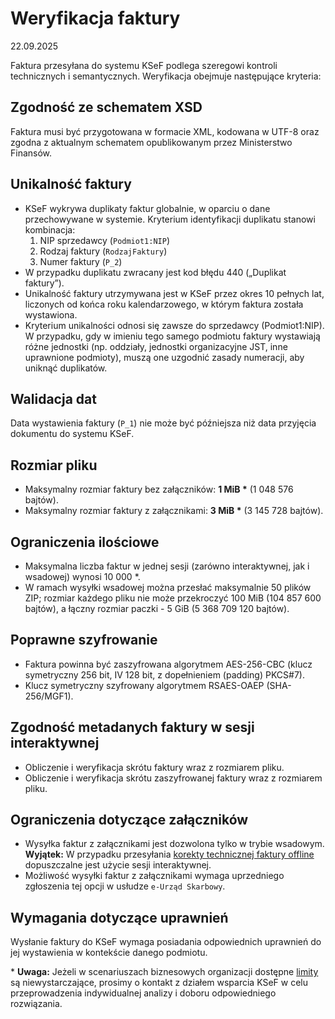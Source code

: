 # Weryfikacja faktury
22.09.2025

Faktura przesyłana do systemu KSeF podlega szeregowi kontroli technicznych i semantycznych. Weryfikacja obejmuje następujące kryteria:

## Zgodność ze schematem XSD
Faktura musi być przygotowana w formacie XML, kodowana w UTF-8 oraz zgodna z aktualnym schematem opublikowanym przez Ministerstwo Finansów.

## Unikalność faktury
- KSeF wykrywa duplikaty faktur globalnie, w oparciu o dane przechowywane w systemie. Kryterium identyfikacji duplikatu stanowi kombinacja:
  1. NIP sprzedawcy (`Podmiot1:NIP`)
  2. Rodzaj faktury (`RodzajFaktury`)
  3. Numer faktury (`P_2`)
- W przypadku duplikatu zwracany jest kod błędu 440 („Duplikat faktury”). 
- Unikalność faktury utrzymywana jest w KSeF przez okres 10 pełnych lat, liczonych od końca roku kalendarzowego, w którym faktura została wystawiona.
- Kryterium unikalności odnosi się zawsze do sprzedawcy (Podmiot1:NIP). W przypadku, gdy w imieniu tego samego podmiotu faktury wystawiają różne jednostki (np. oddziały, jednostki organizacyjne JST, inne uprawnione podmioty), muszą one uzgodnić zasady numeracji, aby uniknąć duplikatów.

## Walidacja dat
Data wystawienia faktury (`P_1`) nie może być późniejsza niż data przyjęcia dokumentu do systemu KSeF.

## Rozmiar pliku
- Maksymalny rozmiar faktury bez załączników: **1 MiB \*** (1 048 576 bajtów).
- Maksymalny rozmiar faktury z załącznikami: **3 MiB \*** (3 145 728 bajtów).

## Ograniczenia ilościowe
- Maksymalna liczba faktur w jednej sesji (zarówno interaktywnej, jak i wsadowej) wynosi 10 000 *.
- W ramach wysyłki wsadowej można przesłać maksymalnie 50 plików ZIP; rozmiar każdego pliku nie może przekroczyć 100 MiB (104 857 600 bajtów), a łączny rozmiar paczki - 5 GiB (5 368 709 120 bajtów).

## Poprawne szyfrowanie
- Faktura powinna być zaszyfrowana algorytmem AES-256-CBC (klucz symetryczny 256 bit, IV 128 bit, z dopełnieniem (padding) PKCS#7).
- Klucz symetryczny szyfrowany algorytmem RSAES-OAEP (SHA-256/MGF1).

## Zgodność metadanych faktury w sesji interaktywnej
- Obliczenie i weryfikacja skrótu faktury wraz z rozmiarem pliku.
- Obliczenie i weryfikacja skrótu zaszyfrowanej faktury wraz z rozmiarem pliku.

## Ograniczenia dotyczące załączników
- Wysyłka faktur z załącznikami jest dozwolona tylko w trybie wsadowym.  
**Wyjątek:** W przypadku przesyłania [korekty technicznej faktury offline](../offline/korekta-techniczna.md) dopuszczalne jest użycie sesji interaktywnej.
- Możliwość wysyłki faktur z załącznikami wymaga uprzedniego zgłoszenia tej opcji w usłudze `e-Urząd Skarbowy`.

## Wymagania dotyczące uprawnień
Wysłanie faktury do KSeF wymaga posiadania odpowiednich uprawnień do jej wystawienia w kontekście danego podmiotu.

\* **Uwaga:** Jeżeli w scenariuszach biznesowych organizacji dostępne [limity](../limity/limity.md) są niewystarczające, prosimy o kontakt z działem wsparcia KSeF w celu przeprowadzenia indywidualnej analizy i doboru odpowiedniego rozwiązania.